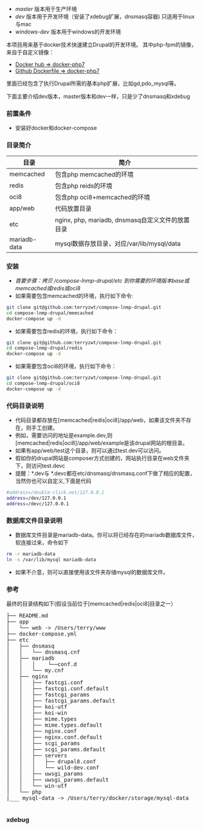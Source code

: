 * *master* 版本用于生产环境  
* *dev* 版本用于开发环境（安装了xdebug扩展，dnsmasq容器)  只适用于linux与mac  
* *windows-dev* 版本用于windows的开发环境

本项目用来基于docker技术快速建立Drupal的开发环境。
其中php-fpm的镜像，来自于自定义镜像：

* [Docker hub => docker-php7](https://hub.docker.com/r/zterry95/docker-php7/)
* [Github Dockerfile => docker-php7](https://github.com/terryzwt/docker-php7)

里面已经包含了执行Drupal所需的基本php扩展，比如gd,pdo_mysql等。

下面主要介绍dev版本，master版本和dev一样，只是少了dnsmasq和xdebug  

### 前置条件
* 安装好docker和docker-compose

### 目录简介

|目录|简介|
| ----- | ----- |
|memcached|包含php memcached的环境|
|redis|包含php reids的环境|
|oci8|包含php oci8+memcached的环境|
|app/web|代码放置目录|
|etc|nginx, php, mariadb, dnsmasq自定义文件的放置目录|
|mariadb-data|mysql数据存放目录，对应/var/lib/mysql/data|

### 安装
* *首要步骤：拷贝 /compose-lnmp-drupal/etc 到你需要的环境版本base或memcached或redis或oci8*  
* 如果需要包含memcached的环境，执行如下命令:  

```bash
git clone git@github.com:terryzwt/compose-lnmp-drupal.git
cd compose-lnmp-drupal/memcached
docker-compose up -d
```
* 如果需要包含redis的环境，执行如下命令：

```bash
git clone git@github.com:terryzwt/compose-lnmp-drupal.git
cd compose-lnmp-drupal/redis
docker-compose up -d
```
* 如果需要包含oci8的环境，执行如下命令：

```bash
git clone git@github.com:terryzwt/compose-lnmp-drupal.git
cd compose-lnmp-drupal/oci8
docker-compose up -d
```

### 代码目录说明
* 代码目录都存放在[memcached|redis|oci8]/app/web，如果该文件夹不存在，则手工创建。
* 例如，需要访问的地址是example.dev,则[memcached|redis|oci8]/app/web/example是该drupal网站的根目录。
* 如果有app/web/test这个目录，则可以通过test.dev可以访问。
* 假如你的drupal网站是composer方式创建的，网站执行目录在web文件夹下，则访问test.devc
* 提醒：*.dev与 *.devc都在etc/dnsmasq/dnsmasq.conf下做了相应的配置，当然你也可以自定义,下面是代码

```bash
#address=/double-click.net/127.0.0.1
address=/dev/127.0.0.1
address=/devc/127.0.0.1
```

### 数据库文件目录说明
* 数据库文件目录是mariadb-data。你可以将已经存在的mariadb数据库文件，软连接过来，命令如下

```bash
rm -r mariadb-data
ln -s /var/lib/mysql mariadb-data
```
* 如果不介意，则可以直接使用该文件夹存储mysql的数据库文件。

### 参考
最终的目录结构如下(假设当前位于[memcached|redis|oci8]目录之一）
<pre>
├── README.md
├── app
│   └── web -> /Users/terry/www
├── docker-compose.yml
├── etc
│   ├── dnsmasq
│   │   └── dnsmasq.cnf
│   ├── mariadb
│   │   │    └──conf.d 
│   │   └── my.cnf
│   ├── nginx
│   │   ├── fastcgi.conf
│   │   ├── fastcgi.conf.default
│   │   ├── fastcgi_params
│   │   ├── fastcgi_params.default
│   │   ├── koi-utf
│   │   ├── koi-win
│   │   ├── mime.types
│   │   ├── mime.types.default
│   │   ├── nginx.conf
│   │   ├── nginx.conf.default
│   │   ├── scgi_params
│   │   ├── scgi_params.default
│   │   ├── servers
│   │   │   ├── drupal8.conf
│   │   │   └── wild-dev.conf
│   │   ├── uwsgi_params
│   │   ├── uwsgi_params.default
│   │   └── win-utf
│   └── php
|___ mysql-data -> /Users/terry/docker/storage/mysql-data

</pre>  

### xdebug

